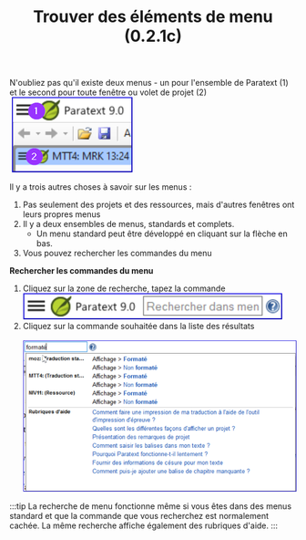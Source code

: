 ﻿---
title: Trouver des éléments de menu (0.2.1c)
---

N'oubliez pas qu'il existe deux menus - un pour l'ensemble de Paratext (1) et le second pour toute fenêtre ou volet de projet (2)  
  ![](../media/cf70bf7c64176fa6377fa9ef233535a9.png)


Il y a trois autres choses à savoir sur les menus :

1.  Pas seulement des projets et des ressources, mais d'autres fenêtres ont leurs propres menus
2.  Il y a deux ensembles de menus, standards et complets.
    - Un menu standard peut être développé en cliquant sur la flèche en bas.
3.  Vous pouvez rechercher les commandes du menu

**Rechercher les commandes du menu**  
1. Cliquez sur la zone de recherche, tapez la commande
    ![](../media/6c94fd6369e2a8e17bd819a4fdaa909c.png)
1. Cliquez sur la commande souhaitée dans la liste des résultats  
    ![](../media/2e4e4d626273d3efb4f6ac78b2ad73a1.png)

:::tip
La recherche de menu fonctionne même si vous êtes dans des menus standard et que la commande que vous recherchez est normalement cachée. La même recherche affiche également des rubriques d'aide.
:::